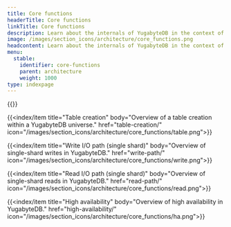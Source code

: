 ```yaml
---
title: Core functions
headerTitle: Core functions
linkTitle: Core functions
description: Learn about the internals of YugabyteDB in the context of the core database functions.
image: /images/section_icons/architecture/core_functions.png
headcontent: Learn about the internals of YugabyteDB in the context of the core database functions.
menu:
  stable:
    identifier: core-functions
    parent: architecture
    weight: 1000
type: indexpage
---
```

<div class="row">
  {{<index/item
    title="Universe creation"
    body="Overview of YugabyteDB universe creation."
    href="universe-creation/"
    icon="/images/section_icons/architecture/core_functions/universe.png">}}

  {{<index/item
    title="Table creation"
    body="Overview of a table creation within a YugabyteDB universe."
    href="table-creation/"
    icon="/images/section_icons/architecture/core_functions/table.png">}}

  {{<index/item
    title="Write I/O path (single shard)"
    body="Overview of single-shard writes in YugabyteDB."
    href="write-path/"
    icon="/images/section_icons/architecture/core_functions/write.png">}}

  {{<index/item
    title="Read I/O path (single shard)"
    body="Overview of single-shard reads in YugabyteDB."
    href="read-path/"
    icon="/images/section_icons/architecture/core_functions/read.png">}}

  {{<index/item
    title="High availability"
    body="Overview of  high availability in YugabyteDB."
    href="high-availability/"
    icon="/images/section_icons/architecture/core_functions/ha.png">}}
</div>
